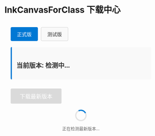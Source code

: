 # InkCanvasForClass 下载中心

<div class="download-container">
  <div class="version-selector">
    <button id="stableBtn" class="active">正式版</button>
    <button id="betaBtn">测试版</button>
  </div>
  
  <div class="version-info">
    <h2>当前版本: <span id="currentVersion">检测中...</span></h2>
    <p id="versionDesc"></p>
    <div class="release-notes" id="releaseNotes" style="display: none;">
      <h3>更新说明:</h3>
      <div id="releaseContent"></div>
    </div>
  </div>
  
  <div class="download-button">
    <button id="downloadBtn" disabled>下载最新版本</button>
  </div>
  
  <div class="loading" id="loadingIndicator">
    <div class="spinner"></div>
    <p>正在检测最新版本...</p>
  </div>
</div>

<script>
(function() {
  if (typeof window === 'undefined') return;
  
  window.addEventListener('load', function() {
    const stableBtn = document.getElementById('stableBtn');
    const betaBtn = document.getElementById('betaBtn');
    const currentVersion = document.getElementById('currentVersion');
    const versionDesc = document.getElementById('versionDesc');
    const downloadBtn = document.getElementById('downloadBtn');
    const loadingIndicator = document.getElementById('loadingIndicator');
    const releaseNotes = document.getElementById('releaseNotes');
    const releaseContent = document.getElementById('releaseContent');
    
    if (!stableBtn || !betaBtn || !currentVersion || !versionDesc || !downloadBtn || !loadingIndicator) {
      console.error('无法找到必要的DOM元素');
      return;
    }

    // GitHub API 配置
    const apiConfig = {
      stable: {
        repo: 'InkCanvasForClass/community',
        description: '这是稳定的正式发布版本，适合日常使用。'
      },
      beta: {
        repo: 'InkCanvasForClass/community-beta',
        description: '这是测试版本，包含最新功能，但可能不稳定。'
      }
    };

    // 下载链接模板
    const downloadTemplates = {
      stable: 'https://github.com/InkCanvasForClass/community/releases/download/{version}/InkCanvasForClass.CE.{version}.zip',
      beta: 'https://github.com/InkCanvasForClass/community-beta/releases/download/{version}/InkCanvasForClass.CE.{version}.zip'
    };
    
    let currentChannel = 'stable';
    let latestVersion = '';
    let downloadUrl = '';
    
    // 获取版本信息
    async function fetchVersionInfo(channel) {
      showLoading(true);
      const config = apiConfig[channel];
      
      try {
        // 使用 GitHub API 获取最新 release
        const response = await fetch(`https://api.github.com/repos/${config.repo}/releases/latest`);
        
        if (!response.ok) {
          throw new Error(`GitHub API 请求失败: ${response.status}`);
        }
        
        const release = await response.json();
        
        // 更新版本信息
        latestVersion = release.tag_name;
        currentVersion.textContent = latestVersion;
        versionDesc.textContent = config.description;
        
        // 显示更新说明
        if (release.body) {
          releaseContent.innerHTML = parseMarkdown(release.body);
          releaseNotes.style.display = 'block';
        } else {
          releaseNotes.style.display = 'none';
        }
        
        // 查找下载链接
        const asset = release.assets.find(asset => 
          asset.name.includes('InkCanvasForClass.CE') && asset.name.endsWith('.zip')
        );
        
        if (asset) {
          downloadUrl = asset.browser_download_url;
        } else {
          // 如果没有找到资源，使用模板生成下载链接
          downloadUrl = downloadTemplates[channel].replace(/{version}/g, latestVersion);
        }
        
        downloadBtn.disabled = false;
        showLoading(false);
        
      } catch (error) {
        console.error('获取版本信息失败:', error);
        useFallbackData(channel);
      }
    }
    
    // 简单的 Markdown 解析
    function parseMarkdown(text) {
      return text
        .replace(/### (.*)/g, '<h4>$1</h4>')
        .replace(/## (.*)/g, '<h3>$1</h3>')
        .replace(/# (.*)/g, '<h2>$1</h2>')
        .replace(/\*\*(.*?)\*\*/g, '<strong>$1</strong>')
        .replace(/\*(.*?)\*/g, '<em>$1</em>')
        .replace(/- (.*)/g, '<li>$1</li>')
        .replace(/(<li>.*<\/li>)/gs, '<ul>$1</ul>')
        .replace(/\n/g, '<br>');
    }
    
    // 显示/隐藏加载状态
    function showLoading(show) {
      loadingIndicator.style.display = show ? 'flex' : 'none';
    }
    
    // 初始加载正式版信息
    fetchVersionInfo('stable');
    
    // 切换版本通道
    stableBtn.addEventListener('click', function() {
      if (currentChannel !== 'stable') {
        currentChannel = 'stable';
        stableBtn.classList.add('active');
        betaBtn.classList.remove('active');
        fetchVersionInfo('stable');
      }
    });
    
    betaBtn.addEventListener('click', function() {
      if (currentChannel !== 'beta') {
        currentChannel = 'beta';
        betaBtn.classList.add('active');
        stableBtn.classList.remove('active');
        fetchVersionInfo('beta');
      }
    });
    
    // 下载按钮点击事件
    downloadBtn.addEventListener('click', function() {
      if (downloadUrl) {
        window.open(downloadUrl, '_blank');
      }
    });
    
    // 使用硬编码的备用数据
    function useFallbackData(channel) {
      console.log('GitHub API 请求失败，使用备用数据...');
      showLoading(false);
      
      const fallbackData = {
        stable: { version: '1.7.3.0', desc: '这是稳定的正式发布版本，适合日常使用。' },
        beta: { version: '1.7.3.0', desc: '这是测试版本，包含最新功能，但可能不稳定。' }
      };
      
      const data = fallbackData[channel];
      latestVersion = data.version;
      currentVersion.textContent = latestVersion;
      versionDesc.textContent = data.desc;
      downloadUrl = downloadTemplates[channel].replace(/{version}/g, latestVersion);
      releaseNotes.style.display = 'none';
      
      downloadBtn.disabled = false;
    }
  });
})();
</script>

<style>
:root {
  --text-color-light: #333;
  --text-color-dark: #ffffff;
  --bg-soft-light: #f9f9f9;
  --bg-soft-dark: #222;
  --border-color-light: #ccc;
  --border-color-dark: #444;
}

.download-container {
  max-width: 800px;
  margin: 0 auto;
  padding: 20px;
  font-family: var(--vp-font-family-base, "Segoe UI", Arial, sans-serif);
}

.version-selector {
  display: flex;
  margin-bottom: 20px;
  gap: 10px;
}

.version-selector button {
  padding: 10px 20px;
  border: 1px solid var(--vp-c-border, var(--border-color-light));
  background: var(--vp-c-bg-soft, var(--bg-soft-light));
  color: var(--vp-c-text, var(--text-color-light));
  cursor: pointer;
  border-radius: 4px;
  font-size: 16px;
  transition: all 0.3s;
}

.version-selector button.active {
  background: var(--vp-c-brand, #0078d4);
  color: var(--vp-c-white, white);
  border-color: var(--vp-c-brand, #0078d4);
}

.version-info {
  margin-bottom: 30px;
  padding: 15px;
  background: var(--vp-c-bg-soft, var(--bg-soft-light));
  border-radius: 4px;
  border-left: 4px solid var(--vp-c-brand, #0078d4);
  color: var(--vp-c-text, var(--text-color-light));
}

.release-notes {
  margin-top: 15px;
  padding-top: 15px;
  border-top: 1px solid var(--vp-c-border, var(--border-color-light));
}

.release-notes h3 {
  margin: 0 0 10px 0;
  color: var(--vp-c-brand, #0078d4);
}

.release-notes h4 {
  margin: 10px 0 5px 0;
  font-size: 14px;
}

.release-notes ul {
  margin: 5px 0;
  padding-left: 20px;
}

.download-button button {
  padding: 12px 30px;
  background: var(--vp-c-brand, #0078d4);
  color: var(--vp-c-white, white);
  border: none;
  border-radius: 4px;
  font-size: 18px;
  cursor: pointer;
  transition: background 0.3s;
}

.download-button button:hover:not(:disabled) {
  background: var(--vp-c-brand-dark, #005a9e);
}

.download-button button:disabled {
  background: var(--vp-c-gray, #ccc);
  cursor: not-allowed;
  opacity: 0.7;
}

.loading {
  display: flex;
  flex-direction: column;
  align-items: center;
  margin-top: 20px;
  color: var(--vp-c-text-2, #666);
}

.spinner {
  border: 4px solid rgba(0, 0, 0, 0.1);
  border-radius: 50%;
  border-top: 4px solid var(--vp-c-brand, #0078d4);
  width: 30px;
  height: 30px;
  animation: spin 1s linear infinite;
}

@keyframes spin {
  0% { transform: rotate(0deg); }
  100% { transform: rotate(360deg); }
}

html.dark .version-info,
html.dark .version-selector button,
html.dark .release-notes {
  color: var(--text-color-dark);
}

html.dark .version-info {
  background: var(--bg-soft-dark);
  border-left-color: var(--vp-c-brand, #0078d4);
}

html.dark .version-selector button {
  background: var(--bg-soft-dark);
  border-color: var(--border-color-dark);
}

html.dark .spinner {
  border-color: rgba(255, 255, 255, 0.1);
  border-top-color: var(--vp-c-brand, #0078d4);
}

html.dark .loading {
  color: var(--text-color-dark);
}

html.dark h2,
html.dark p {
  color: var(--text-color-dark);
}
</style>
